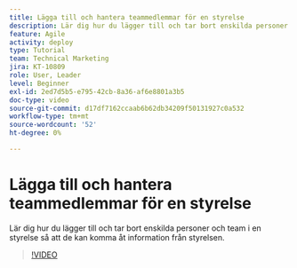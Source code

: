 ```yaml
---
title: Lägga till och hantera teammedlemmar för en styrelse
description: Lär dig hur du lägger till och tar bort enskilda personer och team i en styrelse så att de kan komma åt information från styrelsen.
feature: Agile
activity: deploy
type: Tutorial
team: Technical Marketing
jira: KT-10809
role: User, Leader
level: Beginner
exl-id: 2ed7d5b5-e795-42cb-8a36-af6e8801a3b5
doc-type: video
source-git-commit: d17df7162ccaab6b62db34209f50131927c0a532
workflow-type: tm+mt
source-wordcount: '52'
ht-degree: 0%

---
```


# Lägga till och hantera teammedlemmar för en styrelse

Lär dig hur du lägger till och tar bort enskilda personer och team i en styrelse så att de kan komma åt information från styrelsen.

>[!VIDEO](https://video.tv.adobe.com/v/346808/?quality=12&learn=on&enablevpops)
